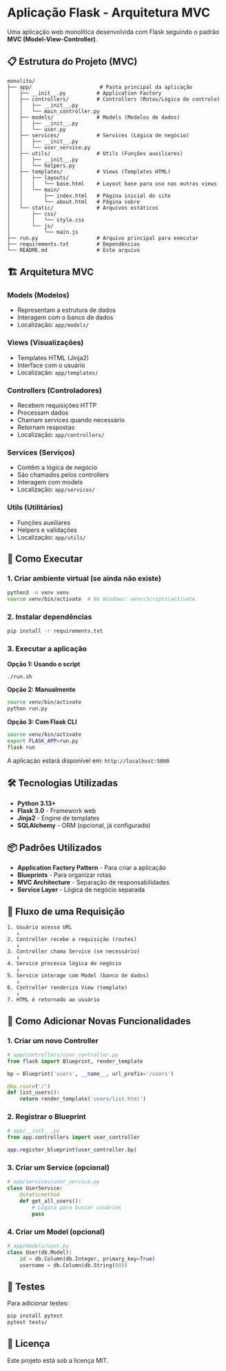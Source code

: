 # Aplicação Flask - Arquitetura MVC

Uma aplicação web monolítica desenvolvida com Flask seguindo o padrão **MVC (Model-View-Controller)**.

## 📋 Estrutura do Projeto (MVC)

```
monolito/
├── app/                      # Pasta principal da aplicação
│   ├── __init__.py          # Application Factory
│   ├── controllers/         # Controllers (Rotas/Lógica de controle)
│   │   ├── __init__.py
│   │   └── main_controller.py
│   ├── models/              # Models (Modelos de dados)
│   │   ├── __init__.py
│   │   └── user.py
│   ├── services/            # Services (Lógica de negócio)
│   │   ├── __init__.py
│   │   └── user_service.py
│   ├── utils/               # Utils (Funções auxiliares)
│   │   ├── __init__.py
│   │   └── helpers.py
│   ├── templates/           # Views (Templates HTML)
│   │   ├── layouts/
│   │   │   └── base.html    # Layout base para uso nas outras views
│   │   └── main/
│   │       ├── index.html   # Página inicial do site
│   │       └── about.html   # Página sobre
│   └── static/              # Arquivos estáticos
│       ├── css/
│       │   └── style.css
│       └── js/
│           └── main.js
├── run.py                   # Arquivo principal para executar
├── requirements.txt         # Dependências
└── README.md                # Este arquivo
```

## 🏗️ Arquitetura MVC

### **Models** (Modelos)
- Representam a estrutura de dados
- Interagem com o banco de dados
- Localização: `app/models/`

### **Views** (Visualizações)
- Templates HTML (Jinja2)
- Interface com o usuário
- Localização: `app/templates/`

### **Controllers** (Controladores)
- Recebem requisições HTTP
- Processam dados
- Chamam services quando necessário
- Retornam respostas
- Localização: `app/controllers/`

### **Services** (Serviços)
- Contêm a lógica de negócio
- São chamados pelos controllers
- Interagem com models
- Localização: `app/services/`

### **Utils** (Utilitários)
- Funções auxiliares
- Helpers e validações
- Localização: `app/utils/`

## 🚀 Como Executar

### 1. Criar ambiente virtual (se ainda não existe)

```bash
python3 -m venv venv
source venv/bin/activate  # No Windows: venv\Scripts\activate
```

### 2. Instalar dependências

```bash
pip install -r requirements.txt
```

### 3. Executar a aplicação

**Opção 1: Usando o script**
```bash
./run.sh
```

**Opção 2: Manualmente**
```bash
source venv/bin/activate
python run.py
```

**Opção 3: Com Flask CLI**
```bash
source venv/bin/activate
export FLASK_APP=run.py
flask run
```

A aplicação estará disponível em: `http://localhost:5000`

## 🛠️ Tecnologias Utilizadas

- **Python 3.13+**
- **Flask 3.0** - Framework web
- **Jinja2** - Engine de templates
- **SQLAlchemy** - ORM (opcional, já configurado)

## 📦 Padrões Utilizados

- **Application Factory Pattern** - Para criar a aplicação
- **Blueprints** - Para organizar rotas
- **MVC Architecture** - Separação de responsabilidades
- **Service Layer** - Lógica de negócio separada

## 🔄 Fluxo de uma Requisição

```
1. Usuário acessa URL
   ↓
2. Controller recebe a requisição (routes)
   ↓
3. Controller chama Service (se necessário)
   ↓
4. Service processa lógica de negócio
   ↓
5. Service interage com Model (banco de dados)
   ↓
6. Controller renderiza View (template)
   ↓
7. HTML é retornado ao usuário
```

## 📝 Como Adicionar Novas Funcionalidades

### 1. Criar um novo Controller

```python
# app/controllers/user_controller.py
from flask import Blueprint, render_template

bp = Blueprint('users', __name__, url_prefix='/users')

@bp.route('/')
def list_users():
    return render_template('users/list.html')
```

### 2. Registrar o Blueprint

```python
# app/__init__.py
from app.controllers import user_controller

app.register_blueprint(user_controller.bp)
```

### 3. Criar um Service (opcional)

```python
# app/services/user_service.py
class UserService:
    @staticmethod
    def get_all_users():
        # Lógica para buscar usuários
        pass
```

### 4. Criar um Model (opcional)

```python
# app/models/user.py
class User(db.Model):
    id = db.Column(db.Integer, primary_key=True)
    username = db.Column(db.String(80))
```

## 🧪 Testes

Para adicionar testes:

```bash
pip install pytest
pytest tests/
```

## 📄 Licença

Este projeto está sob a licença MIT.
